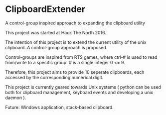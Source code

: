 # ClipboardExtender
A control-group inspired approach to expanding the clipboard utility

This project was started at Hack The North 2016.

The intention of this project is to extend the current utility of the unix clipboard. A control-group approach is proposed.

Control-groups are inspired from RTS games, where ctrl-# is used to read from/write to a specific group. # is a single integer 0 <= 9. 

Therefore, this project aims to provide 10 seperate clipboards, each accessed by the corresponding numerical digit.

This project is currently geared towards Unix systems ( python can be used both for clipboard management, keyboard events and developing a unix daemon ).

Future: Windows application, stack-based clipboard.
